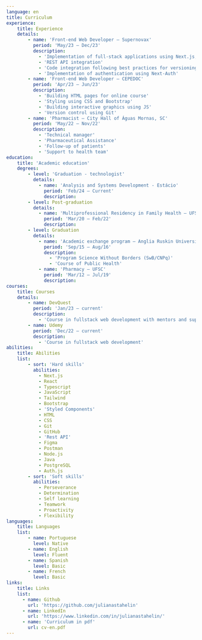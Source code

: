 ```yaml
---
language: en
title: Curriculum
experience: 
    title: Experience
    details:
        - name: 'Front-end Web Developer – Supernovax'
          period: 'May/23 – Dec/23'
          description:
            - 'Implementation of full-stack applications using Next.js, Typescript, Tailwind, Contentlayer and Framer-motion'
            - 'REST API integration'
            - 'Code integration following best practices for versioning and Git feature branch workflow'
            - 'Implementation of authentication using Next-Auth'
        - name: 'Front-end Web Developer – CEPEDOC'
          period: 'Apr/23 – Jun/23'
          description:
            - 'Building HTML pages for online course'
            - 'Styling using CSS and Bootstrap'
            - 'Building interactive graphics using JS'
            - 'Version control using Git'
        - name: 'Pharmacist – City Hall of Águas Mornas, SC'
          period: 'May/22 – Nov/22'
          description: 
            - 'Technical manager'
            - 'Pharmaceutical Assistance'
            - 'Follow-up of patients'
            - 'Support to health team'
education:
    title: 'Academic education'
    degrees:
        - level: 'Graduation - technologist'
          details:
            - name: 'Analysis and Systems Development - Estácio'
              period: 'Feb/24 – Current'
              description: 
        - level: Post-graduation
          details:
            - name: 'Multiprofessional Residency in Family Health – UFSC'
              period: 'Mar/20 – Feb/22'
              description: 
        - level: Graduation
          details:
            - name: 'Academic exchange program – Anglia Ruskin University/UK'
              period: 'Sep/15 – Aug/16'
              description:
                - 'Program Science Without Borders (SwB/CNPq)'
                - 'Course of Public Health'
            - name: 'Pharmacy – UFSC'
              period: 'Mar/12 – Jul/19'
              description: 
courses:
    title: Courses
    details:
        - name: DevQuest
          period: 'Jan/23 – current'
          description: 
            - 'Course in fullstack web development with mentors and support'
        - name: Udemy
          period: 'Dec/22 – current'
          description:
            - 'Course in fullstack web development'
abilities: 
    title: Abilities 
    list:          
        - sort: 'Hard skills' 
          abilities:
            - Next.js
            - React
            - Typescript
            - JavaScript
            - Tailwind
            - Bootstrap
            - 'Styled Components'
            - HTML
            - CSS
            - Git
            - GitHub
            - 'Rest API'
            - Figma
            - Postman
            - Node.js
            - Java
            - PostgreSQL
            - Auth.js
        - sort: 'Soft skills'
          abilities: 
            - Perseverance
            - Determination
            - Self learning
            - Teamwork 
            - Proactivity
            - Flexibility
languages:
    title: Languages
    list: 
        - name: Portuguese
          level: Native
        - name: English 
          level: Fluent
        - name: Spanish
          level: Basic
        - name: French
          level: Basic
links: 
    title: Links
    list: 
      - name: Github
        url: 'https://github.com/julianastahelin'
      - name: LinkedIn
        url: 'https://www.linkedin.com/in/julianastahelin/'
      - name: 'Curriculum in pdf'
        url: cv-en.pdf
---
```

